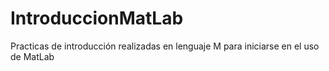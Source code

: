# IntroduccionMatLab
Practicas de introducción realizadas en lenguaje M para iniciarse en el uso de MatLab
